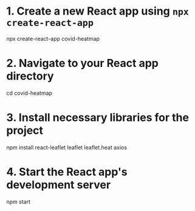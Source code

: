 # 1. Create a new React app using `npx create-react-app`
npx create-react-app covid-heatmap

# 2. Navigate to your React app directory
cd covid-heatmap

# 3. Install necessary libraries for the project
npm install react-leaflet leaflet leaflet.heat axios

# 4. Start the React app's development server
npm start
